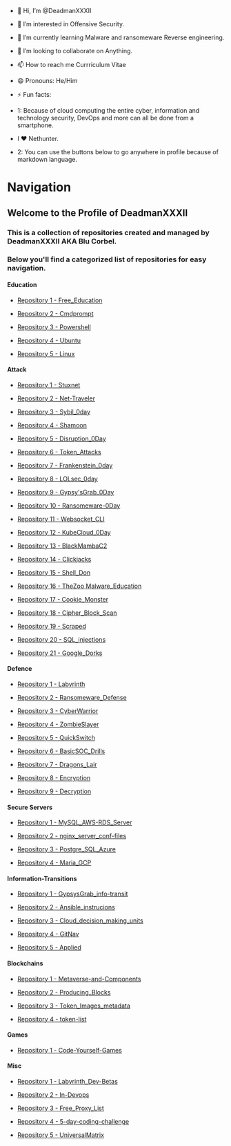 - 👋 Hi, I’m @DeadmanXXXII
- 👀 I’m interested in Offensive Security. 
- 🌱 I’m currently learning Malware and ransomeware Reverse engineering.
- 💞️ I’m looking to collaborate on Anything.
- 📫 How to reach me Currriculum Vitae
- 😄 Pronouns: He/Him
- ⚡ Fun facts:

- 1: Because of cloud computing the entire cyber, information and technology security, DevOps and more can all be done from a smartphone.

- I ❤️ Nethunter.

- 2: You can use the buttons below to go anywhere in profile because of markdown language.


# Navigation              
                                                                            
## Welcome to the Profile of DeadmanXXXII 

### This is a collection of repositories created and managed by DeadmanXXXII AKA Blu Corbel. 

### Below you'll find a categorized list of repositories for easy navigation. 

#### Education

- [Repository 1 - Free_Education](https://github.com/DeadmanXXXII/Free_Education)        
                 
- [Repository 2 - Cmdprompt](https://github.com/DeadmanXXXII/Cmdprompt)   

- [Repository 3 - Powershell](https://github.com/DeadmanXXXII/Powershell)        
               
- [Repository 4 - Ubuntu](https://github.com/DeadmanXXXII/Ubuntu)

- [Repository 5 - Linux](https://github.com/DeadmanXXXII/Linux)        
                  
           
                  
   
#### Attack            

- [Repository 1 - Stuxnet](https://github.com/DeadmanXXXII/Stuxnet)                             

- [Repository 2 - Net-Traveler](https://github.com/DeadmanXXXII/Net-traveler)                   

- [Repository 3 - Sybil_0day](https://github.com/DeadmanXXXII/Sybil)                            

- [Repository 4 - Shamoon](https://github.com/DeadmanXXXII/Shamoon)                             

- [Repository 5 - Disruption_0Day](https://github.com/DeadmanXXXII/Disruption)                  

- [Repository 6 - Token_Attacks](https://github.com/DeadmanXXXII/Token_Attacks)                 

- [Repository 7 - Frankenstein_0day](https://github.com/DeadmanXXXII/Frankenstein)              

- [Repository 8 - LOLsec_0day](https://github.com/DeadmanXXXII/LOLsec)                          

- [Repository 9 - Gypsy'sGrab_0Day](https://github.com/DeadmanXXXII/GypsysGrab_Attack)          

- [Repository 10 - Ransomeware-0Day](https://github.com/DeadmanXXXII/Ransomeware)               

- [Repository 11 - Websocket_CLI](https://github.com/DeadmanXXXII/Web_Socket_Command_CLI)       

- [Repository 12 - KubeCloud_0Day](https://github.com/DeadmanXXXII/Kubecloud)                   

- [Repository 13 - BlackMambaC2](https://github.com/DeadmanXXXII/BlackMamba)                    

- [Repository 14 - Clickjacks](https://github.com/DeadmanXXXII/Clickjacking)                    

- [Repository 15 - Shell_Don](https://github.com/DeadmanXXXII/Shell_Don)                        

- [Repository 16 - TheZoo Malware_Education](https://github.com/DeadmanXXXII/TheZoo)            

- [Repository 17 - Cookie_Monster](https://github.com/DeadmanXXXII/Cookie_Monster)

- [Repository 18 - Cipher_Block_Scan](https://github.com/DeadmanXXXII/Ciphe_block_scanner)

- [Repository 19 - Scraped](https://github.com/DeadmanXXXII/Scraped)  

- [Repository 20 - SQL_injections](https://github.com/DeadmanXXXII/SQL-injections)  

- [Repository 21 - Google_Dorks](https://github.com/DeadmanXXXII/Dorks)  


                            
#### Defence       

- [Repository 1 - Labyrinth](https://github.com/DeadmanXXXII/Labyrinth)                         

- [Repository 2 - Ransomeware_Defense](https://github.com/DeadmanXXXII/Ransomeware_Defense)     

- [Repository 3 - CyberWarrior](https://github.com/DeadmanXXXII/CyberWarrior)                   

- [Repository 4 - ZombieSlayer](https://github.com/DeadmanXXXII/ZombieSlayer)                   

- [Repository 5 - QuickSwitch](https://github.com/DeadmanXXXII/QuickSwitch)                     

- [Repository 6 - BasicSOC_Drills](https://github.com/DeadmanXXXII/BasicSOC_Drills)             

- [Repository 7 - Dragons_Lair](https://github.com/DeadmanXXXII/Dragons_Lair)                   

- [Repository 8 - Encryption](https://github.com/DeadmanXXXII/Encryption)                       

- [Repository 9 - Decryption](https://github.com/DeadmanXXXII/Decryption)


#### Secure Servers

- [Repository 1 - MySQL_AWS-RDS_Server](https://github.com/DeadmanXXXII/MySql_AWS-RDS_Secure_Server)

- [Repository 2 - nginx_server_conf-files](https://github.com/DeadmanXXXII/nginx_server_conf-files)  


- [Repository 3 - Postgre_SQL_Azure](https://github.com/DeadmanXXXII/PostgreSQL_Azure_server)  


- [Repository 4 - Maria_GCP](https://github.com/DeadmanXXXII/Maria_GCP)  


                                
#### Information-Transitions      

- [Repository 1 - GypsysGrab_info-transit](https://github.com/DeadmanXXXII/GypsysGrab_info-transit) 

- [Repository 2 - Ansible_instrucions](https://github.com/DeadmanXXXII/Ansible_instrucions)     

- [Repository 3 - Cloud_decision_making_units](https://github.com/DeadmanXXXII/Cloud_decision_making_units)

- [Repository 4 - GitNav](https://github.com/DeadmanXXXII/GitNav)
 
- [Repository 5 - Applied](https://github.com/DeadmanXXXII/Applied)

 
#### Blockchains            

- [Repository 1 - Metaverse-and-Components](https://github.com/DeadmanXXXII/Metaverse-and-Components)  

- [Repository 2 - Producing_Blocks](https://github.com/DeadmanXXXII/Producing_Blocks)           

- [Repository 3 - Token_Images_metadata](https://github.com/DeadmanXXXII/Token_Images_metadata) 

- [Repository 4 - token-list](https://github.com/DeadmanXXXII/token-list)   
             
                                 
#### Games                          
                                     
- [Repository 1 - Code-Yourself-Games](https://github.com/DeadmanXXXII/Code-Yourself-Games)   

                                       
#### Misc                     

- [Repository 1 - Labyrinth_Dev-Betas](https://github.com/DeadmanXXXII/Labyrinth_Dev-Betas)     

- [Repository 2 - In-Devops](https://github.com/DeadmanXXXII/In-Devops)                         

- [Repository 3 - Free_Proxy_List](https://github.com/DeadmanXXXII/Free_Proxy_List)             

- [Repository 4 - 5-day-coding-challenge](https://github.com/DeadmanXXXII/5-day-coding-challenge)

- [Repository 5 - UniversalMatrix](https://github.com/DeadmanXXXII/UniversalMatrix)


